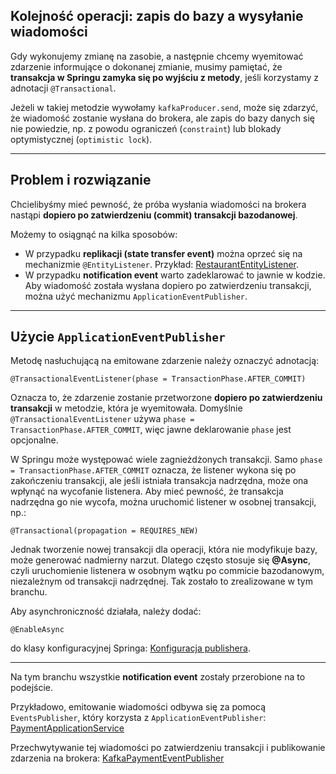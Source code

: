 ## Kolejność operacji: zapis do bazy a wysyłanie wiadomości

Gdy wykonujemy zmianę na zasobie, a następnie chcemy wyemitować zdarzenie informujące o dokonanej zmianie, musimy pamiętać, że **transakcja w Springu zamyka się po wyjściu z metody**, jeśli korzystamy z adnotacji `@Transactional`.

Jeżeli w takiej metodzie wywołamy `kafkaProducer.send`, może się zdarzyć, że wiadomość zostanie wysłana do brokera, ale zapis do bazy danych się nie powiedzie, np. z powodu ograniczeń (`constraint`) lub blokady optymistycznej (`optimistic lock`).

---

## Problem i rozwiązanie

Chcielibyśmy mieć pewność, że próba wysłania wiadomości na brokera nastąpi **dopiero po zatwierdzeniu (commit) transakcji bazodanowej**.

Możemy to osiągnąć na kilka sposobów:

* W przypadku **replikacji (state transfer event)** można oprzeć się na mechanizmie `@EntityListener`. Przykład: [RestaurantEntityListener](restaurant-service/src/main/java/pl/kopytka/restaurant/domain/RestaurantEntityListener.java).
* W przypadku **notification event** warto zadeklarować to jawnie w kodzie. Aby wiadomość została wysłana dopiero po zatwierdzeniu transakcji, można użyć mechanizmu `ApplicationEventPublisher`.

---

## Użycie `ApplicationEventPublisher`

Metodę nasłuchującą na emitowane zdarzenie należy oznaczyć adnotacją:

```
@TransactionalEventListener(phase = TransactionPhase.AFTER_COMMIT)
```

Oznacza to, że zdarzenie zostanie przetworzone **dopiero po zatwierdzeniu transakcji** w metodzie, która je wyemitowała.
Domyślnie `@TransactionalEventListener` używa `phase = TransactionPhase.AFTER_COMMIT`, więc jawne deklarowanie `phase` jest opcjonalne.

W Springu może występować wiele zagnieżdżonych transakcji. Samo `phase = TransactionPhase.AFTER_COMMIT` oznacza, że listener wykona się po zakończeniu transakcji, ale jeśli istniała transakcja nadrzędna, może ona wpłynąć na wycofanie listenera.
Aby mieć pewność, że transakcja nadrzędna go nie wycofa, można uruchomić listener w osobnej transakcji, np.:

```
@Transactional(propagation = REQUIRES_NEW)
```

Jednak tworzenie nowej transakcji dla operacji, która nie modyfikuje bazy, może generować nadmierny narzut. Dlatego często stosuje się **@Async**, czyli uruchomienie listenera w osobnym wątku po commicie bazodanowym, niezależnym od transakcji nadrzędnej.
Tak zostało to zrealizowane w tym branchu.

Aby asynchroniczność działała, należy dodać:

```
@EnableAsync
```

do klasy konfiguracyjnej Springa: [Konfiguracja publishera](common/src/main/java/pl/kopytka/common/config/DomainEventPublisherConfiguration.java).

---

Na tym branchu wszystkie **notification event** zostały przerobione na to podejście.

Przykładowo, emitowanie wiadomości odbywa się za pomocą `EventsPublisher`, który korzysta z `ApplicationEventPublisher`:
[PaymentApplicationService](payment-service/src/main/java/pl/kopytka/payment/application/PaymentApplicationService.java)

Przechwytywanie tej wiadomości po zatwierdzeniu transakcji i publikowanie zdarzenia na brokera:
[KafkaPaymentEventPublisher](payment-service/src/main/java/pl/kopytka/payment/messaging/KafkaPaymentEventPublisher.java)
